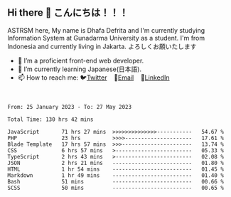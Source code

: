## Hi there 👋 こんにちは！！！
ASTRSM here, My name is Dhafa Defrita and I'm currently studying Information System at Gunadarma University as a student. I'm from Indonesia and currently living in Jakarta. よろしくお願いたします

- 🔭 I’m a proficient front-end web developer.
- 🌱 I’m currently learning Japanese(日本語).
- 📫 How to reach me: 🐦[Twitter](https://twitter.com/0_astrsm)&nbsp;&nbsp;&nbsp;&nbsp;📧[Email](ddefrito84@gmail.com)&nbsp;&nbsp;&nbsp;&nbsp;💼[LinkedIn](https://www.linkedin.com/in/dhafa-defrita-rama-yudistira-9357a9229/)
<br>
<!-- <p align="left">
<a href="https://github.com/ASTRSM">
  <img height="180em" src="https://github-readme-stats-eight-theta.vercel.app/api?username=ASTRSM&show_icons=true&theme=dracula&include_all_commits=true&count_private=true"/>
  <img height="180em" src="https://github-readme-stats-eight-theta.vercel.app/api/top-langs/?username=ASTRSM&layout=compact&langs_count=8&theme=dracula"/>
</a>
</p> -->

<!--START_SECTION:waka-->

```text
From: 25 January 2023 - To: 27 May 2023

Total Time: 130 hrs 42 mins

JavaScript       71 hrs 27 mins  >>>>>>>>>>>>>>-----------   54.67 %
PHP              23 hrs          >>>>---------------------   17.61 %
Blade Template   17 hrs 57 mins  >>>----------------------   13.74 %
CSS              6 hrs 57 mins   >------------------------   05.33 %
TypeScript       2 hrs 43 mins   >------------------------   02.08 %
JSON             2 hrs 21 mins   -------------------------   01.80 %
HTML             1 hr 54 mins    -------------------------   01.45 %
Markdown         1 hr 49 mins    -------------------------   01.40 %
Bash             51 mins         -------------------------   00.66 %
SCSS             50 mins         -------------------------   00.65 %
```

<!--END_SECTION:waka-->
